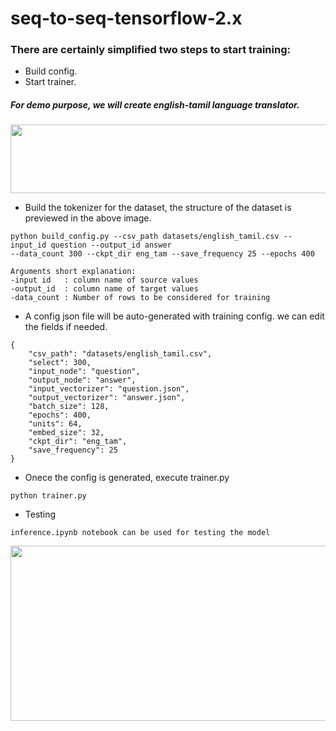 # seq-to-seq-tensorflow-2.x
### There are certainly simplified two steps to start training:
* Build config.
* Start trainer.

##### For demo purpose, we will create english-tamil language translator. 
<p align="center">
  <img width="800" height="110" src="https://github.com/anish9/seq-to-seq-tensorflow-2.x/blob/main/assets/data.png">
</p>

* Build the tokenizer for the dataset, the structure of the dataset is previewed in the above image.
```
python build_config.py --csv_path datasets/english_tamil.csv --input_id question --output_id answer 
--data_count 300 --ckpt_dir eng_tam --save_frequency 25 --epochs 400

Arguments short explanation:
-input id   : column name of source values
-output_id  : column name of target values
-data_count : Number of rows to be considered for training

```
* A config json file will be auto-generated with training config. we can edit the fields if needed.
```
{
    "csv_path": "datasets/english_tamil.csv",
    "select": 300,
    "input_node": "question",
    "output_node": "answer",
    "input_vectorizer": "question.json",
    "output_vectorizer": "answer.json",
    "batch_size": 128,
    "epochs": 400,
    "units": 64,
    "embed_size": 32,
    "ckpt_dir": "eng_tam",
    "save_frequency": 25
}
```
* Onece the config is generated, execute trainer.py
```
python trainer.py
```
* Testing
```
inference.ipynb notebook can be used for testing the model
```
<p align="center">
  <img width=900" height="280" src="https://github.com/anish9/seq-to-seq-tensorflow-2.x/blob/main/assets/pred.png">
</p>







